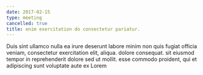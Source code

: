 ```yaml
---
date: 2017-02-15
type: meeting
cancelled: true
title: enim exercitation do consectetur pariatur.
---
```

Duis sint ullamco nulla ea irure deserunt labore minim non quis fugiat officia veniam, consectetur exercitation elit, aliqua. dolore consequat. sit eiusmod tempor in reprehenderit dolore sed ut mollit. esse commodo proident, qui et adipiscing sunt voluptate aute ex Lorem